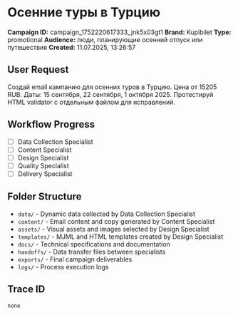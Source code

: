 # Осенние туры в Турцию

**Campaign ID:** campaign_1752220617333_jnk5x03gt1
**Brand:** Kupibilet
**Type:** promotional
**Audience:** люди, планирующие осенний отпуск или путешествия
**Created:** 11.07.2025, 13:26:57

## User Request
Создай email кампанию для осенних туров в Турцию. Цена от 15205 RUB. Даты: 15 сентября, 22 сентября, 1 октября 2025. Протестируй HTML validator с отдельным файлом для исправлений.

## Workflow Progress
- [ ] Data Collection Specialist
- [ ] Content Specialist  
- [ ] Design Specialist
- [ ] Quality Specialist
- [ ] Delivery Specialist

## Folder Structure

- `data/` - Dynamic data collected by Data Collection Specialist
- `content/` - Email content and copy generated by Content Specialist
- `assets/` - Visual assets and images selected by Design Specialist
- `templates/` - MJML and HTML templates created by Design Specialist
- `docs/` - Technical specifications and documentation
- `handoffs/` - Data transfer files between specialists
- `exports/` - Final campaign deliverables
- `logs/` - Process execution logs

## Trace ID
`none`
